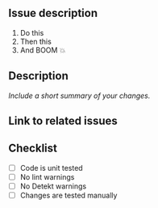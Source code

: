 ## Issue description
1. Do this
2. Then this
3. And BOOM 💥

## Description
*Include a short summary of your changes.*

## Link to related issues

## Checklist
- [ ] Code is unit tested
- [ ] No lint warnings
- [ ] No Detekt warnings
- [ ] Changes are tested manually
